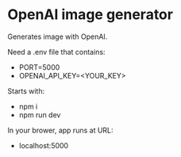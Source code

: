 # OpenAI image generator

Generates image with OpenAI.

Need a .env file that contains:
- PORT=5000
- OPENAI_API_KEY=<YOUR_KEY>

Starts with:
- npm i
- npm run dev

In your brower, app runs at URL: 
- localhost:5000
